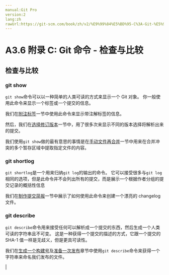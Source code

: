 ```yaml
---
manual:Git Pro
version:2
lang:zh
rawUrl:https://git-scm.com/book/zh/v2/%E9%99%84%E5%BD%95-C%3A-Git-%E5%91%BD%E4%BB%A4-%E6%A3%80%E6%9F%A5%E4%B8%8E%E6%AF%94%E8%BE%83
---
```



# A3.6 附录 C: Git 命令 - 检查与比较

## 检查与比较<a name="_检查与比较"></a>

### git show<a name="_git_show"></a>


`git show`命令可以以一种简单的人类可读的方式来显示一个 Git 对象。 你一般使用此命令来显示一个标签或一个提交的信息。




我们在[附注标签](%990  "")一节中使用此命令来显示带注解标签的信息。




然后，我们在[选择修订版本](%991  "")一节中，用了很多次来显示不同的版本选择将解析出来的提交。




我们使用`git show`做的最有意思的事情是在[手动文件再合并](%992  "")一节中用来在合并冲突的多个暂存区域中提取指定文件的内容。




### git shortlog<a name="_git_shortlog"></a>


`git shortlog`是一个用来归纳`git log`的输出的命令。 它可以接受很多与`git log`相同的选项，但是此命令并不会列出所有的提交，而是展示一个根据作者分组的提交记录的概括性信息




我们在[制作提交简报](%993  "")一节中展示了如何使用此命令来创建一个漂亮的 changelog 文件。




### git describe<a name="_git_describe"></a>


`git describe`命令用来接受任何可以解析成一个提交的东西，然后生成一个人类可读的字符串且不可变。 这是一种获得一个提交的描述的方式，它跟一个提交的 SHA-1 值一样是无歧义，但是更具可读性。




我们在[生成一个构建号](%994  "")及[准备一次发布](%989  "")章节中使用`git describe`命令来获得一个字符串来命名我们发布的文件。



|


